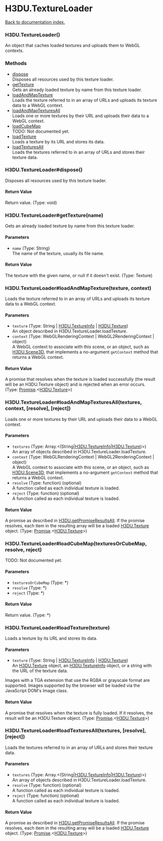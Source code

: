 # H3DU.TextureLoader

[Back to documentation index.](index.md)

 <a name='H3DU.TextureLoader'></a>
### H3DU.TextureLoader()

An object that caches loaded textures and uploads them
to WebGL contexts.

### Methods

* [dispose](#H3DU.TextureLoader_H3DU.TextureLoader_dispose)<br>Disposes all resources used by this texture loader.
* [getTexture](#H3DU.TextureLoader_H3DU.TextureLoader_getTexture)<br>Gets an already loaded texture by name from this texture loader.
* [loadAndMapTexture](#H3DU.TextureLoader_H3DU.TextureLoader_loadAndMapTexture)<br>Loads the texture referred to in an array of URLs and
uploads its texture data to a WebGL context.
* [loadAndMapTexturesAll](#H3DU.TextureLoader_H3DU.TextureLoader_loadAndMapTexturesAll)<br>Loads one or more textures by their URL and uploads their data to a WebGL context.
* [loadCubeMap](#H3DU.TextureLoader_H3DU.TextureLoader_loadCubeMap)<br>TODO: Not documented yet.
* [loadTexture](#H3DU.TextureLoader_H3DU.TextureLoader_loadTexture)<br>Loads a texture by its URL and stores its data.
* [loadTexturesAll](#H3DU.TextureLoader_H3DU.TextureLoader_loadTexturesAll)<br>Loads the textures referred to in an array of URLs and
stores their texture data.

 <a name='H3DU.TextureLoader_H3DU.TextureLoader_dispose'></a>
### H3DU.TextureLoader#dispose()

Disposes all resources used by this texture loader.

#### Return Value

Return value. (Type: void)

 <a name='H3DU.TextureLoader_H3DU.TextureLoader_getTexture'></a>
### H3DU.TextureLoader#getTexture(name)

Gets an already loaded texture by name from this texture loader.

#### Parameters

* `name` (Type: String)<br>
    The name of the texture, usually its file name.

#### Return Value

The texture with the given name, or null
if it doesn't exist. (Type: Texture)

 <a name='H3DU.TextureLoader_H3DU.TextureLoader_loadAndMapTexture'></a>
### H3DU.TextureLoader#loadAndMapTexture(texture, context)

Loads the texture referred to in an array of URLs and
uploads its texture data to a WebGL context.

#### Parameters

* `texture` (Type: String | <a href="H3DU.TextureInfo.md">H3DU.TextureInfo</a> | <a href="H3DU.Texture.md">H3DU.Texture</a>)<br>
    An object described in H3DU.TextureLoader.loadTexture.
* `context` (Type: WebGLRenderingContext | WebGL2RenderingContext | object)<br>
    A WebGL context to associate with this scene, or an object, such as <a href="H3DU.Scene3D.md">H3DU.Scene3D</a>, that implements a no-argument <code>getContext</code> method that returns a WebGL context.

#### Return Value

A promise that resolves when
the texture is loaded successfully (the result will be an H3DU.Texture object)
and is rejected when an error occurs. (Type: <a href="Promise.md">Promise</a>.&lt;<a href="H3DU.Texture.md">H3DU.Texture</a>>)

 <a name='H3DU.TextureLoader_H3DU.TextureLoader_loadAndMapTexturesAll'></a>
### H3DU.TextureLoader#loadAndMapTexturesAll(textures, context, [resolve], [reject])

Loads one or more textures by their URL and uploads their data to a WebGL context.

#### Parameters

* `textures` (Type: Array.&lt;(String|<a href="H3DU.TextureInfo.md">H3DU.TextureInfo</a>|<a href="H3DU.Texture.md">H3DU.Texture</a>)>)<br>
    An array of objects described in H3DU.TextureLoader.loadTexture.
* `context` (Type: WebGLRenderingContext | WebGL2RenderingContext | object)<br>
    A WebGL context to associate with this scene, or an object, such as <a href="H3DU.Scene3D.md">H3DU.Scene3D</a>, that implements a no-argument <code>getContext</code> method that returns a WebGL context.
* `resolve` (Type: function) (optional)<br>
    A function called as each individual texture is loaded.
* `reject` (Type: function) (optional)<br>
    A function called as each individual texture is loaded.

#### Return Value

A promise as described in
<a href="H3DU.md#H3DU.getPromiseResultsAll">H3DU.getPromiseResultsAll</a>. If the promise
resolves, each item in the resulting array will be a loaded
<a href="H3DU.Texture.md">H3DU.Texture</a> object. (Type: <a href="Promise.md">Promise</a>.&lt;<a href="H3DU.Texture.md">H3DU.Texture</a>>)

 <a name='H3DU.TextureLoader_H3DU.TextureLoader_loadCubeMap'></a>
### H3DU.TextureLoader#loadCubeMap(texturesOrCubeMap, resolve, reject)

TODO: Not documented yet.

#### Parameters

* `texturesOrCubeMap` (Type: *)
* `resolve` (Type: *)
* `reject` (Type: *)

#### Return Value

Return value. (Type: *)

 <a name='H3DU.TextureLoader_H3DU.TextureLoader_loadTexture'></a>
### H3DU.TextureLoader#loadTexture(texture)

Loads a texture by its URL and stores its data.

#### Parameters

* `texture` (Type: String | <a href="H3DU.TextureInfo.md">H3DU.TextureInfo</a> | <a href="H3DU.Texture.md">H3DU.Texture</a>)<br>
    An <a href="H3DU.Texture.md">H3DU.Texture</a> object, an <a href="H3DU.TextureInfo.md">H3DU.TextureInfo</a> object, or a string with the URL of the texture data.

 Images with a TGA extension that use the RGBA or grayscale format are supported. Images supported by the browser will be loaded via the JavaScript DOM's Image class.

#### Return Value

A promise that resolves when the texture
is fully loaded. If it resolves, the result will be an H3DU.Texture object. (Type: <a href="Promise.md">Promise</a>.&lt;<a href="H3DU.Texture.md">H3DU.Texture</a>>)

 <a name='H3DU.TextureLoader_H3DU.TextureLoader_loadTexturesAll'></a>
### H3DU.TextureLoader#loadTexturesAll(textures, [resolve], [reject])

Loads the textures referred to in an array of URLs and
stores their texture data.

#### Parameters

* `textures` (Type: Array.&lt;(String|<a href="H3DU.TextureInfo.md">H3DU.TextureInfo</a>|<a href="H3DU.Texture.md">H3DU.Texture</a>)>)<br>
    An array of objects described in H3DU.TextureLoader.loadTexture.
* `resolve` (Type: function) (optional)<br>
    A function called as each individual texture is loaded.
* `reject` (Type: function) (optional)<br>
    A function called as each individual texture is loaded.

#### Return Value

A promise as described in
<a href="H3DU.md#H3DU.getPromiseResultsAll">H3DU.getPromiseResultsAll</a>. If the promise
resolves, each item in the resulting array will be a loaded
<a href="H3DU.Texture.md">H3DU.Texture</a> object. (Type: <a href="Promise.md">Promise</a>.&lt;<a href="H3DU.Texture.md">H3DU.Texture</a>>)

